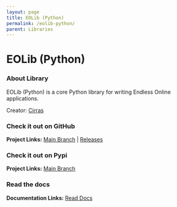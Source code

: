 ```yaml
---
layout: page
title: EOLib (Python)
permalink: /eolib-python/
parent: Libraries
---
```


# EOLib (Python)

### About Library

EOLib (Python) is a core Python library for writing Endless Online applications.

Creator: [Cirras](https://github.com/Cirras)

### Check it out on GitHub

**Project Links:** [Main Branch](https://github.com/Cirras/eolib-python) | [Releases](https://github.com/Cirras/eolib-python/releases)

### Check it out on Pypi

**Project Links:** [Main Branch](https://pypi.org/project/eolib/)

### Read the docs

**Documentation Links:** [Read Docs](https://cirras.github.io/eolib-python/latest/)